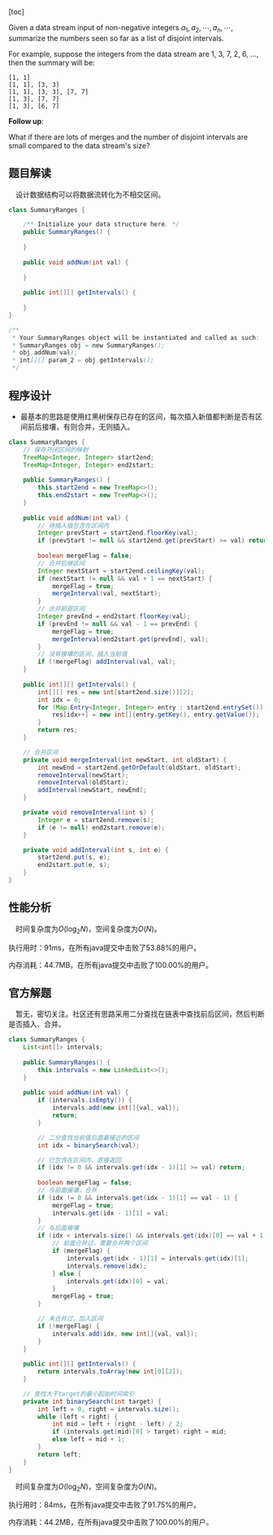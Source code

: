 [toc]

Given a data stream input of non-negative integers $a_1, a_2, \cdots, a_n, \cdots$, summarize the numbers seen so far as a list of disjoint intervals.

For example, suppose the integers from the data stream are 1, 3, 7, 2, 6, ..., then the summary will be:

```
[1, 1]
[1, 1], [3, 3]
[1, 1], [3, 3], [7, 7]
[1, 3], [7, 7]
[1, 3], [6, 7]
```



**Follow up**:

What if there are lots of merges and the number of disjoint intervals are small compared to the data stream's size?



## 题目解读

&emsp;设计数据结构可以将数据流转化为不相交区间。

```java
class SummaryRanges {

    /** Initialize your data structure here. */
    public SummaryRanges() {
        
    }
    
    public void addNum(int val) {
        
    }
    
    public int[][] getIntervals() {
        
    }
}

/**
 * Your SummaryRanges object will be instantiated and called as such:
 * SummaryRanges obj = new SummaryRanges();
 * obj.addNum(val);
 * int[][] param_2 = obj.getIntervals();
 */
```

## 程序设计

* 最基本的思路是使用红黑树保存已存在的区间，每次插入新值都判断是否有区间前后接壤，有则合并，无则插入。

```java
class SummaryRanges {
    // 保存开闭区间的映射
    TreeMap<Integer, Integer> start2end;
    TreeMap<Integer, Integer> end2start;
    
    public SummaryRanges() {
        this.start2end = new TreeMap<>();
        this.end2start = new TreeMap<>();
    }
    
    public void addNum(int val) {
        // 待插入值包含在区间内
        Integer prevStart = start2end.floorKey(val);
        if (prevStart != null && start2end.get(prevStart) >= val) return;
        
        boolean mergeFlag = false;
        // 合并后继区间
        Integer nextStart = start2end.ceilingKey(val);
        if (nextStart != null && val + 1 == nextStart) {
            mergeFlag = true;
            mergeInterval(val, nextStart);
        }
        // 合并前驱区间
        Integer prevEnd = end2start.floorKey(val);
        if (prevEnd != null && val - 1 == prevEnd) {
            mergeFlag = true;
            mergeInterval(end2start.get(prevEnd), val);
        }
        // 没有接壤的区间，插入当前值
        if (!mergeFlag) addInterval(val, val);
    }
    
    public int[][] getIntervals() {
        int[][] res = new int[start2end.size()][2];
        int idx = 0;
        for (Map.Entry<Integer, Integer> entry : start2end.entrySet()) {
            res[idx++] = new int[]{entry.getKey(), entry.getValue()};
        }
        return res;
    }

    // 合并区间
    private void mergeInterval(int newStart, int oldStart) {
        int newEnd = start2end.getOrDefault(oldStart, oldStart);
        removeInterval(newStart);
        removeInterval(oldStart);
        addInterval(newStart, newEnd);
    }

    private void removeInterval(int s) {
        Integer e = start2end.remove(s);
        if (e != null) end2start.remove(e);
    }

    private void addInterval(int s, int e) {
        start2end.put(s, e);
        end2start.put(e, s);
    }
}
```

## 性能分析

&emsp;时间复杂度为$O(\log_2N)$，空间复杂度为$O(N)$。

执行用时：91ms，在所有java提交中击败了53.88%的用户。

内存消耗：44.7MB，在所有java提交中击败了100.00%的用户。

## 官方解题

&emsp;暂无，密切关注。社区还有思路采用二分查找在链表中查找前后区间，然后判断是否插入、合并。

```java
class SummaryRanges {
    List<int[]> intervals;
    
    public SummaryRanges() {
        this.intervals = new LinkedList<>();
    }
    
    public void addNum(int val) {
        if (intervals.isEmpty()) {
            intervals.add(new int[]{val, val});
            return;
        }

        // 二分查找当前值后面最接近的区间
        int idx = binarySearch(val);

        // 已包含在区间内，直接返回
        if (idx != 0 && intervals.get(idx - 1)[1] >= val) return;
        
        boolean mergeFlag = false;
        // 与前面接壤，合并
        if (idx != 0 && intervals.get(idx - 1)[1] == val - 1) {
            mergeFlag = true;
            intervals.get(idx - 1)[1] = val;
        }
        // 与后面接壤
        if (idx < intervals.size() && intervals.get(idx)[0] == val + 1) {
            // 前面合并过，需要合并两个区间
            if (mergeFlag) {
                intervals.get(idx - 1)[1] = intervals.get(idx)[1];
                intervals.remove(idx);
            } else {
                intervals.get(idx)[0] = val;
            }
            mergeFlag = true;
        }

        // 未合并过，加入区间
        if (!mergeFlag) {
            intervals.add(idx, new int[]{val, val});
        }
    }
    
    public int[][] getIntervals() {
        return intervals.toArray(new int[0][2]);
    }

    // 查找大于target的最小起始时间索引
    private int binarySearch(int target) {
        int left = 0, right = intervals.size();
        while (left < right) {
            int mid = left + (right - left) / 2;
            if (intervals.get(mid)[0] > target) right = mid;
            else left = mid + 1;
        }
        return left;
    }
}
```

&emsp;时间复杂度为$O(\log_2N)$，空间复杂度为$O(N)$。

执行用时：84ms，在所有java提交中击败了91.75%的用户。

内存消耗：44.2MB，在所有java提交中击败了100.00%的用户。


